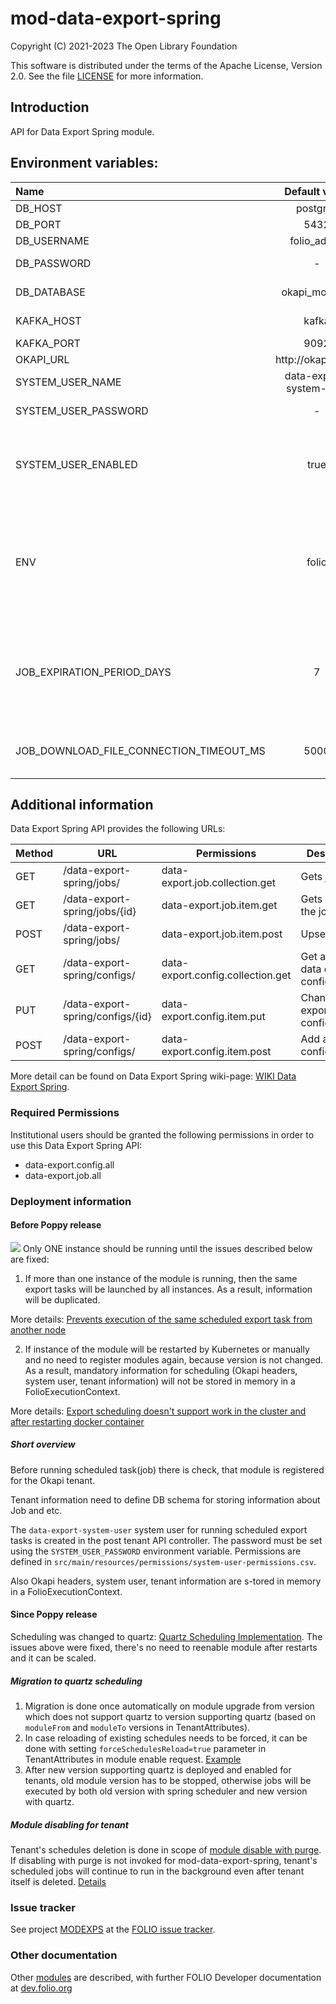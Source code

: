 # mod-data-export-spring

Copyright (C) 2021-2023 The Open Library Foundation

This software is distributed under the terms of the Apache License,
Version 2.0. See the file [LICENSE](LICENSE) for more information.

## Introduction
API for Data Export Spring module.

## Environment variables:

| Name                                    |      Default value      | Description                                                                                                                                            |
|:----------------------------------------|:-----------------------:|:-------------------------------------------------------------------------------------------------------------------------------------------------------|
| DB_HOST                                 |        postgres         | Postgres hostname                                                                                                                                      |
| DB_PORT                                 |          5432           | Postgres port                                                                                                                                          |
| DB_USERNAME                             |       folio_admin       | Postgres username                                                                                                                                      |
| DB_PASSWORD                             |            -            | Postgres username password                                                                                                                             |
| DB_DATABASE                             |      okapi_modules      | Postgres database name                                                                                                                                 |
| KAFKA_HOST                              |          kafka          | Kafka broker hostname                                                                                                                                  |
| KAFKA_PORT                              |          9092           | Kafka broker port                                                                                                                                      |
| OKAPI_URL                               |    http://okapi:9130    | Okapi url                                                                                                                                              |
| SYSTEM\_USER\_NAME                      | data-export-system-user | Username of the system user                                                                                                                            |
| SYSTEM\_USER\_PASSWORD                  |            -            | Password of the system user                                                                                                                            |
| SYSTEM\_USER\_ENABLED                   |          true           | Defines if system user must be created at service tenant initialization or used for egress service requests                                            |
| ENV                                     |          folio          | Logical name of the deployment, must be set if Kafka/Elasticsearch are shared for environments, `a-z (any case)`, `0-9`, `-`, `_` symbols only allowed |
| JOB_EXPIRATION_PERIOD_DAYS              |            7            | Expiration period of export jobs, acquisition jobs have no expiration, bulk edit jobs use own rules to define it with using mod-configuration          |
| JOB_DOWNLOAD_FILE_CONNECTION_TIMEOUT_MS |          5000           | Connection timeout to download exported file from storage                                                                                              |


## Additional information
Data Export Spring API provides the following URLs:

|  Method | URL| Permissions  | Description  | 
|---|---|---|---|
| GET  | /data-export-spring/jobs/        | data-export.job.collection.get    | Gets jobs                                |
| GET  | /data-export-spring/jobs/{id}    | data-export.job.item.get          | Gets a job by the job ID                 |
| POST | /data-export-spring/jobs/        | data-export.job.item.post         | Upserts a job                            |
| GET  | /data-export-spring/configs/     | data-export.config.collection.get | Get a list of data export configurations |
| PUT  | /data-export-spring/configs/{id} | data-export.config.item.put       | Change an export configuration           |
| POST | /data-export-spring/configs/     | data-export.config.item.post      | Add an export configuration              |

More detail can be found on Data Export Spring wiki-page: [WIKI Data Export Spring](https://wiki.folio.org/pages/viewpage.action?pageId=52134948).

### Required Permissions
Institutional users should be granted the following permissions in order to use this Data Export Spring API:
- data-export.config.all
- data-export.job.all

### Deployment information
#### Before Poppy release
![](https://img.shields.io/static/v1?label=&message=!WARNING&color=orange)
 Only ONE instance should be running until the issues described below are fixed: 

1. If more than one instance of the module is running, then the same export tasks will be launched by all instances.
As a result, information will be duplicated.

More details:
[Prevents execution of the same scheduled export task from another node](https://issues.folio.org/browse/MODEXPS-75)

2. If instance of the module will be restarted by Kubernetes or manually and no need to register modules again,
because version is not changed. As a result, mandatory information for scheduling (Okapi headers, system user, tenant information)
will not be stored in memory in a FolioExecutionContext.

More details:
[Export scheduling doesn't support work in the cluster and after restarting docker container](https://issues.folio.org/browse/MODEXPS-81)

##### Short overview
Before running scheduled task(job) there is check, that module is registered for the Okapi tenant.

Tenant information need to define DB schema for storing information about Job and etc.

The `data-export-system-user` system user for running scheduled export tasks is created in the post tenant API controller. The password must be set using the `SYSTEM_USER_PASSWORD` environment variable. Permissions are defined in `src/main/resources/permissions/system-user-permissions.csv`.

Also Okapi headers, system user, tenant information are s-tored in memory in a FolioExecutionContext.

#### Since Poppy release
Scheduling was changed to quartz: [Quartz Scheduling Implementation](https://wiki.folio.org/display/DD/Quartz+Scheduling+Implementation+in+mod-data-export-spring).
The issues above were fixed, there's no need to reenable module after restarts and it can be scaled.
##### Migration to quartz scheduling
1. Migration is done once automatically on module upgrade from version which does not support quartz to version supporting quartz (based on `moduleFrom` and `moduleTo` versions in TenantAttributes).
2. In case reloading of existing schedules needs to be forced, it can be done with setting `forceSchedulesReload=true` parameter in TenantAttributes in module enable request. [Example](https://wiki.folio.org/display/DD/Quartz+Scheduling+Implementation+in+mod-data-export-spring#QuartzSchedulingImplementationinmoddataexportspring-Migrationtoquartz) 
3. After new version supporting quartz is deployed and enabled for tenants, old module version has to be stopped, otherwise jobs will be executed by both old version with spring scheduler and new version with quartz.
##### Module disabling for tenant
Tenant's schedules deletion is done in scope of [module disable with purge](https://github.com/folio-org/okapi/blob/master/doc/guide.md#purge-module-data).
If disabling with purge is not invoked for mod-data-export-spring, tenant's scheduled jobs will continue to run in the background even after tenant itself is deleted. [Details](https://wiki.folio.org/display/DD/Quartz+Scheduling+Implementation+in+mod-data-export-spring)

### Issue tracker
See project [MODEXPS](https://issues.folio.org/browse/MODEXPS)
at the [FOLIO issue tracker](https://dev.folio.org/guidelines/issue-tracker).

### Other documentation
Other [modules](https://dev.folio.org/source-code/#server-side) are described,
with further FOLIO Developer documentation at
[dev.folio.org](https://dev.folio.org/)
